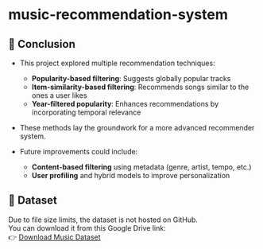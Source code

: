 # music-recommendation-system
## 🧠 Conclusion

- This project explored multiple recommendation techniques:
  - **Popularity-based filtering**: Suggests globally popular tracks
  - **Item-similarity-based filtering**: Recommends songs similar to the ones a user likes
  - **Year-filtered popularity**: Enhances recommendations by incorporating temporal relevance

- These methods lay the groundwork for a more advanced recommender system.
- Future improvements could include:
  - **Content-based filtering** using metadata (genre, artist, tempo, etc.)
  - **User profiling** and hybrid models to improve personalization

 ## 📁 Dataset

Due to file size limits, the dataset is not hosted on GitHub.  
You can download it from this Google Drive link:  
👉 [Download Music Dataset](https://drive.google.com/drive/folders/1qGJjIWzcS6cMh2evHRvB6rUx1noC7syp?usp=sharing)
